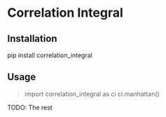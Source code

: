 Correlation Integral
====================

Installation
------------
pip install correlation_integral


Usage
-----

> import correlation_integral as ci
> ci.manhattan()


TODO: The rest
